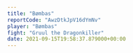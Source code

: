 ```yaml
---
title: "Bømbas"
reportCode: "AwzDtkJpV16dYmNv"
player: "Bømbas"
fight: "Gruul the Dragonkiller"
date: 2021-09-15T19:58:37.879000+00:00
---
```

